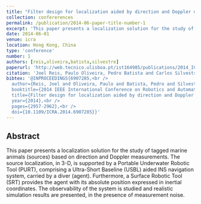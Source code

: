 ```yaml
---
title: "Filter design for localization aided by direction and Doppler measurements"
collection: confererences
permalink: /publication/2014-06-paper-title-number-1
excerpt: 'This paper presents a localization solution for the study of tagged marine animals based on direction and Doppler measurements.'
date: 2014-06-01
venue: icra
location: Hong Kong, China
type: 'conference'
number: 1
authors: [reis,oliveira,batista,silvestre]
paperurl: 'http://web.tecnico.ulisboa.pt/ist164985/publications/2014_ICRA_Filter_design_for_localization_aided_by_direction_and_Doppler_measurements.pdf'
citation: 'Joel Reis, Paulo Oliveira, Pedro Batista and Carlos Silvestre, "Filter design for localization aided by direction and Doppler measurements," 2014 IEEE International Conference on Robotics and Automation (ICRA), 2014, pp. 2957-2962, doi: 10.1109/ICRA.2014.6907285.'
bibtex: '@INPROCEEDINGS{6907285,<br />
  author={Reis, Joel and Oliveira, Paulo and Batista, Pedro and Silvestre, Carlos},<br />
  booktitle={2014 IEEE International Conference on Robotics and Automation (ICRA)},<br /> 
  title={Filter design for localization aided by direction and Doppler measurements},<br /> 
  year={2014},<br />
  pages={2957-2962},<br />
  doi={10.1109/ICRA.2014.6907285}}' 
---
```

**Abstract**
---
This paper presents a localization solution for the study of tagged marine animals (sources) based on direction and Doppler measurements.
The source localization, in 3-D, is supported by a Portable Underwater Robotic Tool (PURT), comprising a Ultra-Short Baseline (USBL) aided INS navigation system, carried by a diver (agent).
Furthermore, a Surface Robotic Tool (SRT) provides the agent with its absolute position expressed in inertial coordinates.
The observability of the system is studied and realistic simulation results are presented, in the presence of measurement noise.
